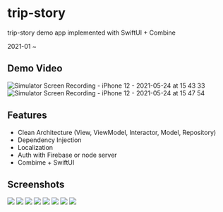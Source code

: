 # trip-story
trip-story demo app implemented with SwiftUI + Combine

2021-01 ~ 

## Demo Video

![Simulator Screen Recording - iPhone 12 - 2021-05-24 at 15 43 33](https://user-images.githubusercontent.com/20037035/119315930-5074d780-bcb1-11eb-9cb8-e5956f44901d.gif)
![Simulator Screen Recording - iPhone 12 - 2021-05-24 at 15 47 54](https://user-images.githubusercontent.com/20037035/119315688-14da0d80-bcb1-11eb-97aa-855ab586e88e.gif)






## Features
- Clean Architecture (View, ViewModel, Interactor, Model, Repository)
- Dependency Injection
- Localization
- Auth with Firebase or node server
- Combime + SwiftUI

## Screenshots
![](screenshots/1.png)
![](screenshots/2.png)
![](screenshots/3.png)
![](screenshots/4.png)
![](screenshots/5.png)
![](screenshots/6.png)
![](screenshots/7.png)
![](screenshots/8.png)
